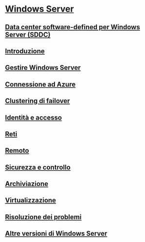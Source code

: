 # [Windows Server](windows-server.md)
## [Data center software-defined per Windows Server (SDDC)](sddc.md)
## [Introduzione](get-started/Server-Basics.md)
## [Gestire Windows Server](administration/manage-windows-server.md)
## [Connessione ad Azure](azure-hybrid-services/index.md)
## [Clustering di failover](failover-clustering/failover-clustering-overview.md)
## [Identità e accesso](identity/Identity-and-Access.md)
## [Reti](networking/Networking.md)
## [Remoto](remote/index.md)
## [Sicurezza e controllo](security/security-and-assurance.md)
## [Archiviazione](storage/storage.md)
## [Virtualizzazione](virtualization/virtualization.md)
## [Risoluzione dei problemi](troubleshoot/windows-server-support-solutions.md)
## [Altre versioni di Windows Server](windows-server-versions.md)